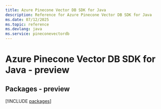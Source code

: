 ```yaml
---
title: Azure Pinecone Vector DB SDK for Java
description: Reference for Azure Pinecone Vector DB SDK for Java
ms.date: 07/12/2025
ms.topic: reference
ms.devlang: java
ms.service: pineconevectordb
---
```

# Azure Pinecone Vector DB SDK for Java - preview
## Packages - preview
[!INCLUDE [packages](pinecone-vector-db-index.md)]